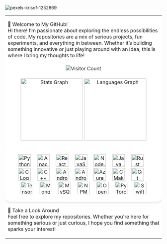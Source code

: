 
![pexels-krisof-1252869](https://github.com/user-attachments/assets/442354bc-a483-4830-92ce-69dcc05074cd)

<table style="width: 100%; background-color: white; border-collapse: collapse;">
  <tr>
    <td>
      <p>👋 Welcome to My GitHub!<br>Hi there! I’m passionate about exploring the endless possibilities of code. My repositories are a mix of serious projects, fun experiments, and everything in between. Whether it’s building something innovative or just playing around with an idea, this is where I bring my thoughts to life!</p>
    </td>
  </tr>
  <tr>
    <td align="center">
      <img src="https://profile-counter.glitch.me/Abhigyan126/count.svg?" alt="Visitor Count" />
    </td>
  </tr>
  <tr>
    <td> <p align="center">
      <img src="https://github-readme-stats.vercel.app/api?username=Abhigyan126&hide_title=false&hide_rank=false&show_icons=true&include_all_commits=true&count_private=true&disable_animations=false&theme=dracula&locale=en&hide_border=false&order=1" height="200" alt="Stats Graph" />
      <img src="https://github-readme-stats.vercel.app/api/top-langs?username=Abhigyan126&locale=en&hide_title=false&layout=compact&card_width=420&langs_count=12&theme=dracula&hide_border=false&order=2" height="200" alt="Languages Graph" /></p>
    </td>
  </tr>
  <tr>
    <td align="center" style="background-color: #ffffff; padding: 20px; border-radius: 15px; box-shadow: 0px 4px 6px rgba(0, 0, 0, 0.1);">
      <img src="https://cdn.jsdelivr.net/gh/devicons/devicon/icons/python/python-original.svg" height="40" alt="Python Logo" />
      <img width="12" />
      <img src="https://cdn.jsdelivr.net/gh/devicons/devicon/icons/anaconda/anaconda-original.svg" height="40" alt="Anaconda Logo" />
      <img width="12" />
      <img src="https://cdn.jsdelivr.net/gh/devicons/devicon/icons/react/react-original.svg" height="40" alt="React Logo" />
      <img width="12" />
      <img src="https://cdn.jsdelivr.net/gh/devicons/devicon/icons/javascript/javascript-original.svg" height="40" alt="JavaScript Logo" />
      <img width="12" />
      <img src="https://cdn.jsdelivr.net/gh/devicons/devicon/icons/nodejs/nodejs-original.svg" height="40" alt="Node.js Logo" />
      <img width="12" />
      <img src="https://cdn.jsdelivr.net/gh/devicons/devicon/icons/java/java-original.svg" height="40" alt="Java Logo" />
      <img width="12" />
      <img src="https://cdn.jsdelivr.net/gh/devicons/devicon/icons/rust/rust-original.svg" height="40" alt="Rust Logo" />
      <img width="12" />
      <img src="https://cdn.jsdelivr.net/gh/devicons/devicon/icons/c/c-original.svg" height="40" alt="C Logo" />
      <img width="12" />
      <img src="https://cdn.jsdelivr.net/gh/devicons/devicon/icons/cplusplus/cplusplus-original.svg" height="40" alt="C++ Logo" />
      <img width="12" />
      <img src="https://cdn.jsdelivr.net/gh/devicons/devicon/icons/android/android-original.svg" height="40" alt="Android Logo" />
      <img width="12" />
      <img src="https://cdn.jsdelivr.net/gh/devicons/devicon/icons/androidstudio/androidstudio-original.svg" height="40" alt="Android Studio Logo" />
      <img width="12" />
      <img src="https://cdn.jsdelivr.net/gh/devicons/devicon/icons/azure/azure-original.svg" height="40" alt="Azure Logo" />
      <img width="12" />
      <img src="https://cdn.jsdelivr.net/gh/devicons/devicon/icons/cmake/cmake-original.svg" height="40" alt="CMake Logo" />
      <img width="12" />
      <img src="https://cdn.jsdelivr.net/gh/devicons/devicon/icons/git/git-original.svg" height="40" alt="Git Logo" />
      <img width="12" />
      <img src="https://cdn.jsdelivr.net/gh/devicons/devicon/icons/tensorflow/tensorflow-original.svg" height="40" alt="TensorFlow Logo" />
      <img width="12" />
      <img src="https://cdn.jsdelivr.net/gh/devicons/devicon/icons/mongodb/mongodb-original.svg" height="40" alt="MongoDB Logo" />
      <img width="12" />
      <img src="https://skillicons.dev/icons?i=mysql" height="40" alt="MySQL Logo" />
      <img width="12" />
      <img src="https://cdn.jsdelivr.net/gh/devicons/devicon/icons/npm/npm-original-wordmark.svg" height="40" alt="NPM Logo" />
      <img width="12" />
      <img src="https://cdn.jsdelivr.net/gh/devicons/devicon/icons/opencv/opencv-original.svg" height="40" alt="OpenCV Logo" />
      <img width="12" />
      <img src="https://cdn.jsdelivr.net/gh/devicons/devicon/icons/pytorch/pytorch-original.svg" height="40" alt="PyTorch Logo" />
      <img width="12" />
      <img src="https://skillicons.dev/icons?i=swift" height="40" alt="Swift Logo" />
    </td>
  </tr>
  <tr>
    <td>
      <p>🌟 Take a Look Around<br>Feel free to explore my repositories. Whether you're here for something serious or just curious, I hope you find something that sparks your interest!</p>
    </td>
  </tr>
</table>
